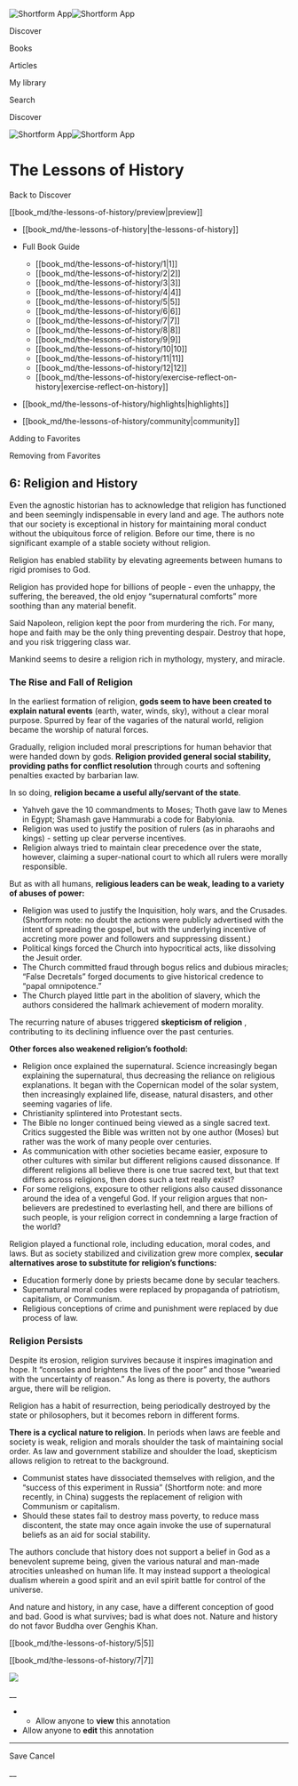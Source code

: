 ![Shortform App](/img/logo.36a2399e.svg)![Shortform App](/img/logo-dark.70c1b072.svg)

Discover

Books

Articles

My library

Search

Discover

![Shortform App](/img/logo.36a2399e.svg)![Shortform App](/img/logo-dark.70c1b072.svg)

# The Lessons of History

Back to Discover

[[book_md/the-lessons-of-history/preview|preview]]

  * [[book_md/the-lessons-of-history|the-lessons-of-history]]
  * Full Book Guide

    * [[book_md/the-lessons-of-history/1|1]]
    * [[book_md/the-lessons-of-history/2|2]]
    * [[book_md/the-lessons-of-history/3|3]]
    * [[book_md/the-lessons-of-history/4|4]]
    * [[book_md/the-lessons-of-history/5|5]]
    * [[book_md/the-lessons-of-history/6|6]]
    * [[book_md/the-lessons-of-history/7|7]]
    * [[book_md/the-lessons-of-history/8|8]]
    * [[book_md/the-lessons-of-history/9|9]]
    * [[book_md/the-lessons-of-history/10|10]]
    * [[book_md/the-lessons-of-history/11|11]]
    * [[book_md/the-lessons-of-history/12|12]]
    * [[book_md/the-lessons-of-history/exercise-reflect-on-history|exercise-reflect-on-history]]
  * [[book_md/the-lessons-of-history/highlights|highlights]]
  * [[book_md/the-lessons-of-history/community|community]]



Adding to Favorites 

Removing from Favorites 

## 6: Religion and History

Even the agnostic historian has to acknowledge that religion has functioned and been seemingly indispensable in every land and age. The authors note that our society is exceptional in history for maintaining moral conduct without the ubiquitous force of religion. Before our time, there is no significant example of a stable society without religion.

Religion has enabled stability by elevating agreements between humans to rigid promises to God.

Religion has provided hope for billions of people - even the unhappy, the suffering, the bereaved, the old enjoy “supernatural comforts” more soothing than any material benefit.

Said Napoleon, religion kept the poor from murdering the rich. For many, hope and faith may be the only thing preventing despair. Destroy that hope, and you risk triggering class war.

Mankind seems to desire a religion rich in mythology, mystery, and miracle.

### The Rise and Fall of Religion

In the earliest formation of religion, **gods seem to have been created to explain natural events** (earth, water, winds, sky), without a clear moral purpose. Spurred by fear of the vagaries of the natural world, religion became the worship of natural forces.

Gradually, religion included moral prescriptions for human behavior that were handed down by gods. **Religion provided general social stability, providing paths for conflict resolution** through courts and softening penalties exacted by barbarian law.

In so doing, **religion became a useful ally/servant of the state**.

  * Yahveh gave the 10 commandments to Moses; Thoth gave law to Menes in Egypt; Shamash gave Hammurabi a code for Babylonia.
  * Religion was used to justify the position of rulers (as in pharaohs and kings) - setting up clear perverse incentives.
  * Religion always tried to maintain clear precedence over the state, however, claiming a super-national court to which all rulers were morally responsible.



But as with all humans, **religious leaders can be weak, leading to a variety of abuses of power:**

  * Religion was used to justify the Inquisition, holy wars, and the Crusades. (Shortform note: no doubt the actions were publicly advertised with the intent of spreading the gospel, but with the underlying incentive of accreting more power and followers and suppressing dissent.)
  * Political kings forced the Church into hypocritical acts, like dissolving the Jesuit order.
  * The Church committed fraud through bogus relics and dubious miracles; “False Decretals” forged documents to give historical credence to “papal omnipotence.”
  * The Church played little part in the abolition of slavery, which the authors considered the hallmark achievement of modern morality.



The recurring nature of abuses triggered **skepticism of religion** , contributing to its declining influence over the past centuries.

**Other forces also weakened religion’s foothold:**

  * Religion once explained the supernatural. Science increasingly began explaining the supernatural, thus decreasing the reliance on religious explanations. It began with the Copernican model of the solar system, then increasingly explained life, disease, natural disasters, and other seeming vagaries of life. 
  * Christianity splintered into Protestant sects.
  * The Bible no longer continued being viewed as a single sacred text. Critics suggested the Bible was written not by one author (Moses) but rather was the work of many people over centuries.
  * As communication with other societies became easier, exposure to other cultures with similar but different religions caused dissonance. If different religions all believe there is one true sacred text, but that text differs across religions, then does such a text really exist?
  * For some religions, exposure to other religions also caused dissonance around the idea of a vengeful God. If your religion argues that non-believers are predestined to everlasting hell, and there are billions of such people, is your religion correct in condemning a large fraction of the world?



Religion played a functional role, including education, moral codes, and laws. But as society stabilized and civilization grew more complex, **secular alternatives arose to substitute for religion’s functions:**

  * Education formerly done by priests became done by secular teachers.
  * Supernatural moral codes were replaced by propaganda of patriotism, capitalism, or Communism.
  * Religious conceptions of crime and punishment were replaced by due process of law.



### Religion Persists

Despite its erosion, religion survives because it inspires imagination and hope. It “consoles and brightens the lives of the poor” and those “wearied with the uncertainty of reason.” As long as there is poverty, the authors argue, there will be religion.

Religion has a habit of resurrection, being periodically destroyed by the state or philosophers, but it becomes reborn in different forms.

**There is a cyclical nature to religion.** In periods when laws are feeble and society is weak, religion and morals shoulder the task of maintaining social order. As law and government stabilize and shoulder the load, skepticism allows religion to retreat to the background.

  * Communist states have dissociated themselves with religion, and the “success of this experiment in Russia” (Shortform note: and more recently, in China) suggests the replacement of religion with Communism or capitalism.
  * Should these states fail to destroy mass poverty, to reduce mass discontent, the state may once again invoke the use of supernatural beliefs as an aid for social stability.



The authors conclude that history does not support a belief in God as a benevolent supreme being, given the various natural and man-made atrocities unleashed on human life. It may instead support a theological dualism wherein a good spirit and an evil spirit battle for control of the universe.

And nature and history, in any case, have a different conception of good and bad. Good is what survives; bad is what does not. Nature and history do not favor Buddha over Genghis Khan.

[[book_md/the-lessons-of-history/5|5]]

[[book_md/the-lessons-of-history/7|7]]

![](https://bat.bing.com/action/0?ti=56018282&Ver=2&mid=8c2ccf68-2759-497a-8bad-a0aa7f6c2a09&sid=1711133063fa11eebdec89a8b8ae3bbc&vid=171147a063fa11eea7440fcfeb230d96&vids=0&msclkid=N&pi=0&lg=en-US&sw=800&sh=600&sc=24&nwd=1&tl=Shortform%20%7C%20Book&p=https%3A%2F%2Fwww.shortform.com%2Fapp%2Fbook%2Fthe-lessons-of-history%2F6&r=&lt=521&evt=pageLoad&sv=1&rn=484666)

__

  *   * Allow anyone to **view** this annotation
  * Allow anyone to **edit** this annotation



* * *

Save Cancel

__



